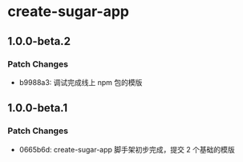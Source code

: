# create-sugar-app

## 1.0.0-beta.2

### Patch Changes

- b9988a3: 调试完成线上 npm 包的模版

## 1.0.0-beta.1

### Patch Changes

- 0665b6d: create-sugar-app 脚手架初步完成，提交 2 个基础的模版
